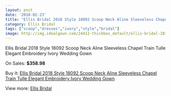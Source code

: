 ```yaml
---
layout: post
date: '2018-02-23'
title: "Ellis Bridal 2018 Style 18092 Scoop Neck Aline Sleeveless Chapel Train Tulle Elegant Embroidery Ivory Wedding Gown"
category: Ellis Bridal
tags: ["scoop","dresses","ivory","style","bridal"]
image: http://img.idealgown.com/24412-thickbox_default/ellis-bridal-2018-style-18092-scoop-neck-aline-sleeveless-chapel-train-tulle-elegant-embroidery-ivory-wedding-gown.jpg
---
```

Ellis Bridal 2018 Style 18092 Scoop Neck Aline Sleeveless Chapel Train Tulle Elegant Embroidery Ivory Wedding Gown

On Sales: **$358.98**
<a href="https://www.idealgown.com/en/ellis-bridal/9625-ellis-bridal-2018-style-18092-scoop-neck-aline-sleeveless-chapel-train-tulle-elegant-embroidery-ivory-wedding-gown.html"><amp-img layout="responsive" width="600" height="600" src="//img.idealgown.com/24412-thickbox_default/ellis-bridal-2018-style-18092-scoop-neck-aline-sleeveless-chapel-train-tulle-elegant-embroidery-ivory-wedding-gown.jpg" alt="Ellis Bridal 2018 Style 18092 Scoop Neck Aline Sleeveless Chapel Train Tulle Elegant Embroidery Ivory Wedding Gown 0" /></a>
<a href="https://www.idealgown.com/en/ellis-bridal/9625-ellis-bridal-2018-style-18092-scoop-neck-aline-sleeveless-chapel-train-tulle-elegant-embroidery-ivory-wedding-gown.html"><amp-img layout="responsive" width="600" height="600" src="//img.idealgown.com/24415-thickbox_default/ellis-bridal-2018-style-18092-scoop-neck-aline-sleeveless-chapel-train-tulle-elegant-embroidery-ivory-wedding-gown.jpg" alt="Ellis Bridal 2018 Style 18092 Scoop Neck Aline Sleeveless Chapel Train Tulle Elegant Embroidery Ivory Wedding Gown 1" /></a>
<a href="https://www.idealgown.com/en/ellis-bridal/9625-ellis-bridal-2018-style-18092-scoop-neck-aline-sleeveless-chapel-train-tulle-elegant-embroidery-ivory-wedding-gown.html"><amp-img layout="responsive" width="600" height="600" src="//img.idealgown.com/24414-thickbox_default/ellis-bridal-2018-style-18092-scoop-neck-aline-sleeveless-chapel-train-tulle-elegant-embroidery-ivory-wedding-gown.jpg" alt="Ellis Bridal 2018 Style 18092 Scoop Neck Aline Sleeveless Chapel Train Tulle Elegant Embroidery Ivory Wedding Gown 2" /></a>
<a href="https://www.idealgown.com/en/ellis-bridal/9625-ellis-bridal-2018-style-18092-scoop-neck-aline-sleeveless-chapel-train-tulle-elegant-embroidery-ivory-wedding-gown.html"><amp-img layout="responsive" width="600" height="600" src="//img.idealgown.com/24413-thickbox_default/ellis-bridal-2018-style-18092-scoop-neck-aline-sleeveless-chapel-train-tulle-elegant-embroidery-ivory-wedding-gown.jpg" alt="Ellis Bridal 2018 Style 18092 Scoop Neck Aline Sleeveless Chapel Train Tulle Elegant Embroidery Ivory Wedding Gown 3" /></a>

Buy it: [Ellis Bridal 2018 Style 18092 Scoop Neck Aline Sleeveless Chapel Train Tulle Elegant Embroidery Ivory Wedding Gown](https://www.idealgown.com/en/ellis-bridal/9625-ellis-bridal-2018-style-18092-scoop-neck-aline-sleeveless-chapel-train-tulle-elegant-embroidery-ivory-wedding-gown.html "Ellis Bridal 2018 Style 18092 Scoop Neck Aline Sleeveless Chapel Train Tulle Elegant Embroidery Ivory Wedding Gown")

View more: [Ellis Bridal](https://www.idealgown.com/en/171-ellis-bridal "Ellis Bridal")